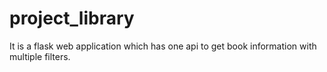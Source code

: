 # project_library
It is a flask web application which has one api to get book information with multiple filters.
